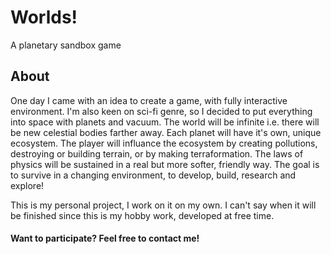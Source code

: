# Worlds!
A planetary sandbox game
## About
One day I came with an idea to create a game, with fully interactive environment. I'm also keen on sci-fi genre, so I decided to put everything into space with planets and vacuum.
The world will be infinite i.e. there will be new celestial bodies farther away. Each planet will have it's own, unique ecosystem. The player will influance the ecosystem by creating pollutions, destroying or building terrain, or by making terraformation. The laws of physics will be sustained in a real but more softer, friendly way.
The goal is to survive in a changing environment, to develop, build, research and explore!

This is my personal project, I work on it on my own. I can't say when it will be finished since this is my hobby work, developed at free time.

#### Want to participate? Feel free to contact me!

